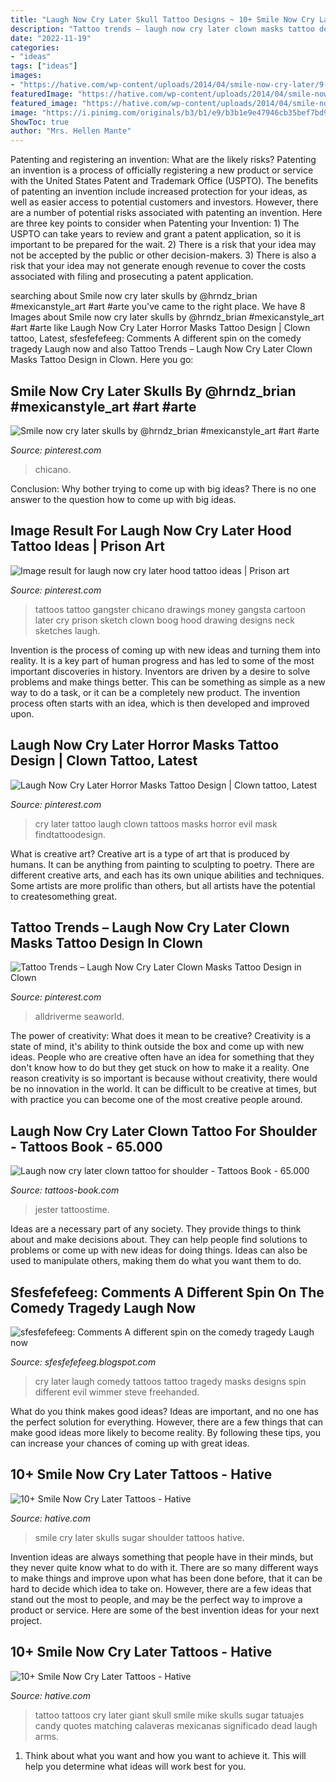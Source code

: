 ```yaml
---
title: "Laugh Now Cry Later Skull Tattoo Designs ~ 10+ Smile Now Cry Later Tattoos"
description: "Tattoo trends – laugh now cry later clown masks tattoo design in clown"
date: "2022-11-19"
categories:
- "ideas"
tags: ["ideas"]
images:
- "https://hative.com/wp-content/uploads/2014/04/smile-now-cry-later/9-sugar-skulls-on-shoulder.jpg"
featuredImage: "https://hative.com/wp-content/uploads/2014/04/smile-now-cry-later/9-sugar-skulls-on-shoulder.jpg"
featured_image: "https://hative.com/wp-content/uploads/2014/04/smile-now-cry-later/10-skulls-arm-tattoo.jpg"
image: "https://i.pinimg.com/originals/b3/b1/e9/b3b1e9e47946cb35bef7bd97cc528dab.jpg"
ShowToc: true
author: "Mrs. Hellen Mante"
---
```



Patenting and registering an invention: What are the likely risks?
Patenting an invention is a process of officially registering a new product or service with the United States Patent and Trademark Office (USPTO). The benefits of patenting an invention include increased protection for your ideas, as well as easier access to potential customers and investors. However, there are a number of potential risks associated with patenting an invention. Here are three key points to consider when Patenting your Invention: 1) The USPTO can take years to review and grant a patent application, so it is important to be prepared for the wait. 2) There is a risk that your idea may not be accepted by the public or other decision-makers. 3) There is also a risk that your idea may not generate enough revenue to cover the costs associated with filing and prosecuting a patent application.

	

		
searching about Smile now cry later skulls by @hrndz_brian #mexicanstyle_art #art #arte you've came to the right place. We have 8 Images about Smile now cry later skulls by @hrndz_brian #mexicanstyle_art #art #arte like Laugh Now Cry Later Horror Masks Tattoo Design | Clown tattoo, Latest, sfesfefefeeg: Comments A different spin on the comedy tragedy Laugh now and also Tattoo Trends – Laugh Now Cry Later Clown Masks Tattoo Design in Clown. Here you go:
		
    
## Smile Now Cry Later Skulls By @hrndz_brian #mexicanstyle_art #art #arte

<img loading=lazy src="https://i.pinimg.com/originals/b3/b1/e9/b3b1e9e47946cb35bef7bd97cc528dab.jpg" onerror="this.onerror=null;this.src='https://tse2.mm.bing.net/th?id=OIP.FbVVFl8L66_aXrE6Ws9oSQHaIn&amp;pid=15.1';" alt="Smile now cry later skulls by @hrndz_brian #mexicanstyle_art #art #arte">

_Source: pinterest.com_

>chicano. 

	

Conclusion: Why bother trying to come up with big ideas?
There is no one answer to the question how to come up with big ideas.

    
## Image Result For Laugh Now Cry Later Hood Tattoo Ideas | Prison Art

<img loading=lazy src="https://i.pinimg.com/736x/53/87/56/53875655f1e9a5f8eb1db6974868cb9f.jpg" onerror="this.onerror=null;this.src='https://tse3.mm.bing.net/th?id=OIP.LLelQzcizNPp9-Vz_74wHAHaHK&amp;pid=15.1';" alt="Image result for laugh now cry later hood tattoo ideas | Prison art">

_Source: pinterest.com_

>tattoos tattoo gangster chicano drawings money gangsta cartoon later cry prison sketch clown boog hood drawing designs neck sketches laugh. 

	

Invention is the process of coming up with new ideas and turning them into reality. It is a key part of human progress and has led to some of the most important discoveries in history. Inventors are driven by a desire to solve problems and make things better. This can be something as simple as a new way to do a task, or it can be a completely new product. The invention process often starts with an idea, which is then developed and improved upon.

    
## Laugh Now Cry Later Horror Masks Tattoo Design | Clown Tattoo, Latest

<img loading=lazy src="https://i.pinimg.com/originals/d4/23/9b/d4239b397a611c3708473b7648b44235.jpg" onerror="this.onerror=null;this.src='https://tse2.mm.bing.net/th?id=OIP.r7MJhWFURXwm2D_qwel1WwHaHa&amp;pid=15.1';" alt="Laugh Now Cry Later Horror Masks Tattoo Design | Clown tattoo, Latest">

_Source: pinterest.com_

>cry later tattoo laugh clown tattoos masks horror evil mask findtattoodesign. 

	

What is creative art?
Creative art is a type of art that is produced by humans. It can be anything from painting to sculpting to poetry. There are different creative arts, and each has its own unique abilities and techniques. Some artists are more prolific than others, but all artists have the potential to createsomething great.

    
## Tattoo Trends – Laugh Now Cry Later Clown Masks Tattoo Design In Clown

<img loading=lazy src="https://i.pinimg.com/736x/8e/a0/08/8ea008b7d7add6b08216dfbe641a61ee.jpg" onerror="this.onerror=null;this.src='https://tse3.mm.bing.net/th?id=OIP.blN05JM7QhMDBiqQIHC_XQAAAA&amp;pid=15.1';" alt="Tattoo Trends – Laugh Now Cry Later Clown Masks Tattoo Design in Clown">

_Source: pinterest.com_

>alldriverme seaworld. 

	

The power of creativity: What does it mean to be creative?
Creativity is a state of mind, it's ability to think outside the box and come up with new ideas. People who are creative often have an idea for something that they don't know how to do but they get stuck on how to make it a reality. One reason creativity is so important is because without creativity, there would be no innovation in the world. It can be difficult to be creative at times, but with practice you can become one of the most creative people around.

    
## Laugh Now Cry Later Clown Tattoo For Shoulder - Tattoos Book - 65.000

<img loading=lazy src="http://tattoos-book.com/wp-content/uploads/2016/02/laugh-now-cry-later-clown-tattoo-for-shoulder.jpg" onerror="this.onerror=null;this.src='https://tse1.mm.bing.net/th?id=OIP.AYDeVcNyeWjHNLOcJ_SW2wHaJ4&amp;pid=15.1';" alt="Laugh now cry later clown tattoo for shoulder - Tattoos Book - 65.000">

_Source: tattoos-book.com_

>jester tattoostime. 

	

Ideas are a necessary part of any society. They provide things to think about and make decisions about. They can help people find solutions to problems or come up with new ideas for doing things. Ideas can also be used to manipulate others, making them do what you want them to do.

    
## Sfesfefefeeg: Comments A Different Spin On The Comedy Tragedy Laugh Now

<img loading=lazy src="https://lh6.googleusercontent.com/proxy/ApxhPWYOQwD9cVJBaFvbXh9BLXIKr0zCSgUaTthyS4T_zHnaeuUHIS1DCnWHLhf5KfMXQuW78ebGZRupZvKR-xqYQ1NubBztpSoV703rvZQ_KeOD9wT122iUymx3ri4wrXGi4igFgXyUAecsG7oRBskaCS7hAtdM7RE=w1200-h630-p-k-no-nu" onerror="this.onerror=null;this.src='https://tse3.mm.bing.net/th?id=OIP.wVWl22HiVQVpFuVh-UKHWgHaIP&amp;pid=15.1';" alt="sfesfefefeeg: Comments A different spin on the comedy tragedy Laugh now">

_Source: sfesfefefeeg.blogspot.com_

>cry later laugh comedy tattoos tattoo tragedy masks designs spin different evil wimmer steve freehanded. 

	

What do you think makes good ideas?
Ideas are important, and no one has the perfect solution for everything. However, there are a few things that can make good ideas more likely to become reality. By following these tips, you can increase your chances of coming up with great ideas.

    
## 10+ Smile Now Cry Later Tattoos - Hative

<img loading=lazy src="https://hative.com/wp-content/uploads/2014/04/smile-now-cry-later/9-sugar-skulls-on-shoulder.jpg" onerror="this.onerror=null;this.src='https://tse1.mm.bing.net/th?id=OIP.IOT5WtlOqom_UpjcG37IqAHaLH&amp;pid=15.1';" alt="10+ Smile Now Cry Later Tattoos - Hative">

_Source: hative.com_

>smile cry later skulls sugar shoulder tattoos hative. 

	

Invention ideas are always something that people have in their minds, but they never quite know what to do with it. There are so many different ways to make things and improve upon what has been done before, that it can be hard to decide which idea to take on. However, there are a few ideas that stand out the most to people, and may be the perfect way to improve a product or service. Here are some of the best invention ideas for your next project.

    
## 10+ Smile Now Cry Later Tattoos - Hative

<img loading=lazy src="https://hative.com/wp-content/uploads/2014/04/smile-now-cry-later/10-skulls-arm-tattoo.jpg" onerror="this.onerror=null;this.src='https://tse1.mm.bing.net/th?id=OIP.9gfivShF169C9L-WqSuWugHaLJ&amp;pid=15.1';" alt="10+ Smile Now Cry Later Tattoos - Hative">

_Source: hative.com_

>tattoo tattoos cry later giant skull smile mike skulls sugar tatuajes candy quotes matching calaveras mexicanas significado dead laugh arms. 

	

1. Think about what you want and how you want to achieve it. This will help you determine what ideas will work best for you. 

